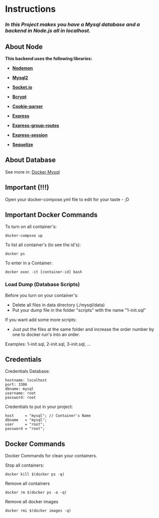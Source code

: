 # Instructions

### *In this Project makes you have a Mysql database and a backend in Node.js all in localhost.*

## About Node
**This backend uses the following libraries:**

- [**Nodemon**](https://www.npmjs.com/package/nodemon)

- [**Mysql2**](https://www.npmjs.com/package/mysql2)

- [**Socket.io**](https://www.npmjs.com/package/socket.io)

- [**Bcrypt**](https://www.npmjs.com/package/bcrypt)

- [**Cookie-parser**](https://www.npmjs.com/package/cookie-parser)

- [**Express**](https://www.npmjs.com/package/express)

- [**Express-group-routes**](https://www.npmjs.com/package/express-group-routes)

- [**Express-session**](https://www.npmjs.com/package/express-session)

- [**Sequelize**](https://www.npmjs.com/package/sequelize)

## About Database
See more in: [Docker Mysql](https://hub.docker.com/_/mysql)

## Important (!!!)
Open your docker-compose.yml file to edit for your taste - ;D

## Important Docker Commands
To turn on all container's:

```docker-compose up```

To list all container's (to see the id's):

```docker ps```

To enter in a Container:

```docker exec -it [container-id] bash```

### Load Dump (Database Scripts)
Before you turn on your container's:
- Delete all files in data directory (./mysql/data)
- Put your dump file in the folder "scripts" with the name "1-init.sql"

If you want add some more scripts:
- Just put the files at the same folder and increase the order number by one to docker run's into an order.

Examples: 1-init.sql, 2-init.sql, 3-init.sql, ...

## Credentials
Credentials Database:

    hostname: localhost
    port: 3306
    dbname: mysql
    username: root
    password: root

Credentials to put in your project:

    host     = "mysql"; // Container's Name
    dbname   = "mysql";
    user     = "root";
    password = "root";

## Docker Commands
Docker Commands for clean your containers.

Stop all containers:

```docker kill $(docker ps -q)```

Remove all containers

```docker rm $(docker ps -a -q)```

Remove all docker images

```docker rmi $(docker images -q)```
